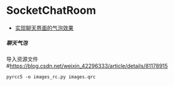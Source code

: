 # SocketChatRoom

- [实现聊天界面的气泡效果](#聊天气泡)

##### 聊天气泡
导入资源文件 #https://blog.csdn.net/weixin_42296333/article/details/81178915
```
pyrcc5 -o images_rc.py images.qrc
```